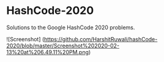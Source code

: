 # HashCode-2020
 Solutions to the Google HashCode 2020 problems.

![Screenshot]
(https://github.com/HarshitRuwali/hashCode-2020/blob/master/Screenshot%202020-02-13%20at%206.49.11%20PM.png)
